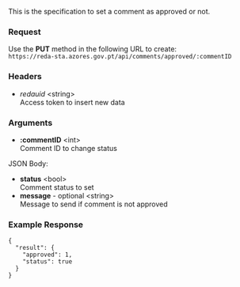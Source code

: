 This is the specification to set a comment as approved or not.

### Request

Use the **PUT** method in the following URL to create:  
`https://reda-sta.azores.gov.pt/api/comments/approved/:commentID`

### Headers

* *redauid* &lt;string&gt;  
   Access token to insert new data

### Arguments

* **:commentID** &lt;int&gt;  
   Comment ID to change status

JSON Body:  

* **status** &lt;bool&gt;  
   Comment status to set
* **message** - optional &lt;string&gt;  
   Message to send if comment is not approved

### Example Response

```
{
  "result": {
    "approved": 1,
    "status": true
  }
}
```